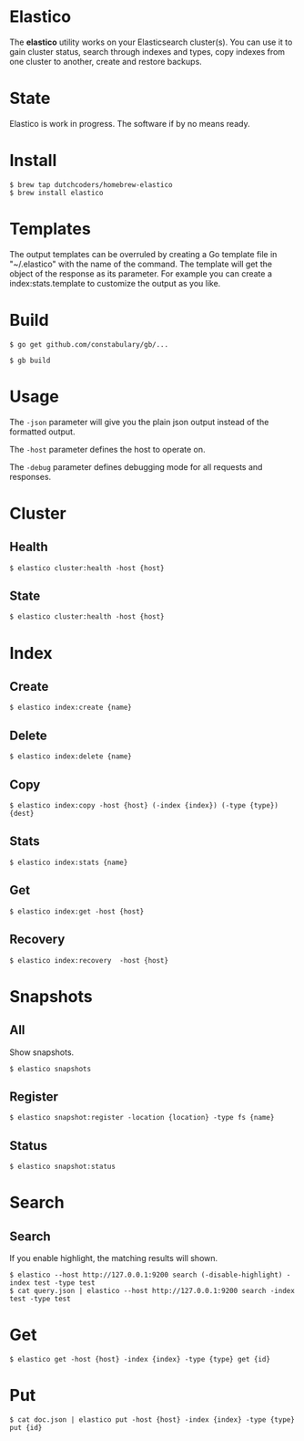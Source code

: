 # Elastico

The **elastico** utility works on your Elasticsearch cluster(s). You can use it to gain cluster status, search through indexes and types, copy indexes from one cluster to another, create and restore backups. 

# State

Elastico is work in progress. The software if by no means ready.

# Install
```
$ brew tap dutchcoders/homebrew-elastico
$ brew install elastico
```

# Templates

The output templates can be overruled by creating a Go template file in "~/.elastico" with the name of the command. The template will get the object of the response as its parameter. For example you can create a index:stats.template to customize the output as you like.

# Build
```
$ go get github.com/constabulary/gb/...

$ gb build
```

# Usage

The `-json` parameter will give you the plain json output instead of the formatted output.

The `-host` parameter defines the host to operate on.

The `-debug` parameter defines debugging mode for all requests and responses.

# Cluster
## Health
``` 
$ elastico cluster:health -host {host} 
```

## State
``` 
$ elastico cluster:health -host {host} 
```

# Index
## Create
```
$ elastico index:create {name}
```

## Delete
```
$ elastico index:delete {name}
```

## Copy
```
$ elastico index:copy -host {host} (-index {index}) (-type {type}) {dest}
```

## Stats
```
$ elastico index:stats {name}
```

## Get
```
$ elastico index:get -host {host} 
```

## Recovery
```
$ elastico index:recovery  -host {host} 
```

# Snapshots

## All
Show snapshots.

```
$ elastico snapshots
```

## Register
```
$ elastico snapshot:register -location {location} -type fs {name}
```

## Status
```
$ elastico snapshot:status
```

# Search
## Search
If you enable highlight, the matching results will shown.
```
$ elastico --host http://127.0.0.1:9200 search (-disable-highlight) -index test -type test 
$ cat query.json | elastico --host http://127.0.0.1:9200 search -index test -type test 
```

# Get
```
$ elastico get -host {host} -index {index} -type {type} get {id}
```

# Put
```
$ cat doc.json | elastico put -host {host} -index {index} -type {type} put {id}
```

